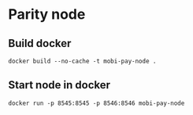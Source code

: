 # Parity node

## Build docker
```
docker build --no-cache -t mobi-pay-node .
```
## Start node in docker
```
docker run -p 8545:8545 -p 8546:8546 mobi-pay-node
```
